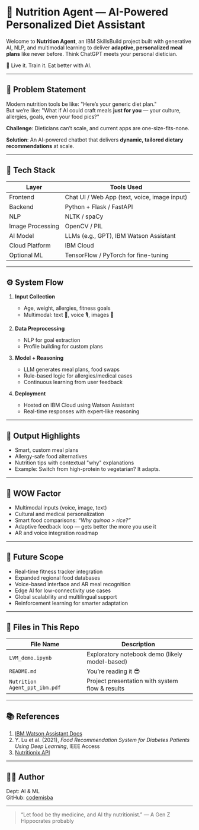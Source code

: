# 🥗 Nutrition Agent — AI-Powered Personalized Diet Assistant

Welcome to **Nutrition Agent**, an IBM SkillsBuild project built with generative AI, NLP, and multimodal learning to deliver **adaptive, personalized meal plans** like never before. Think ChatGPT meets your personal dietician.

🚀 Live it. Train it. Eat better with AI.

---

## 🌟 Problem Statement

Modern nutrition tools be like: "Here’s your generic diet plan."  
But we’re like: "What if AI could craft meals **just for you** — your culture, allergies, goals, even your food pics?"

**Challenge**: Dieticians can’t scale, and current apps are one-size-fits-none.

**Solution**: An AI-powered chatbot that delivers **dynamic, tailored dietary recommendations** at scale.

---

## 🧠 Tech Stack

| Layer            | Tools Used                                   |
|------------------|-----------------------------------------------|
| Frontend         | Chat UI / Web App (text, voice, image input) |
| Backend          | Python + Flask / FastAPI                     |
| NLP              | NLTK / spaCy                                 |
| Image Processing | OpenCV / PIL                                 |
| AI Model         | LLMs (e.g., GPT), IBM Watson Assistant        |
| Cloud Platform   | IBM Cloud                                     |
| Optional ML      | TensorFlow / PyTorch for fine-tuning         |

---

## ⚙️ System Flow

1. **Input Collection**  
   - Age, weight, allergies, fitness goals  
   - Multimodal: text 📝, voice 🎙️, images 📸

2. **Data Preprocessing**  
   - NLP for goal extraction  
   - Profile building for custom plans

3. **Model + Reasoning**  
   - LLM generates meal plans, food swaps  
   - Rule-based logic for allergies/medical cases  
   - Continuous learning from user feedback

4. **Deployment**  
   - Hosted on IBM Cloud using Watson Assistant  
   - Real-time responses with expert-like reasoning

---

## 📸 Output Highlights

- Smart, custom meal plans  
- Allergy-safe food alternatives  
- Nutrition tips with contextual "why" explanations  
- Example: Switch from high-protein to vegetarian? It adapts.

---

## 🤯 WOW Factor

- Multimodal inputs (voice, image, text)  
- Cultural and medical personalization  
- Smart food comparisons: *“Why quinoa > rice?”*  
- Adaptive feedback loop — gets better the more you use it  
- AR and voice integration roadmap

---

## 🔮 Future Scope

- Real-time fitness tracker integration  
- Expanded regional food databases  
- Voice-based interface and AR meal recognition  
- Edge AI for low-connectivity use cases  
- Global scalability and multilingual support  
- Reinforcement learning for smarter adaptation

---

## 📁 Files in This Repo

| File Name             | Description                                  |
|----------------------|----------------------------------------------|
| `LVM_demo.ipynb`     | Exploratory notebook demo (likely model-based) |
| `README.md`           | You’re reading it 😎                          |
| `Nutrition Agent_ppt_ibm.pdf` | Project presentation with system flow & results |

---

## 📚 References

1. [IBM Watson Assistant Docs](https://cloud.ibm.com/docs/watson-assistant)  
2. Y. Lu et al. (2021), *Food Recommendation System for Diabetes Patients Using Deep Learning*, IEEE Access  
3. [Nutritionix API](https://developer.nutritionix.com/)

---

## 👩‍💻 Author 
Dept: AI & ML  
GitHub: [codemisba](https://github.com/codemisba)

---

> “Let food be thy medicine, and AI thy nutritionist.” — A Gen Z Hippocrates probably


